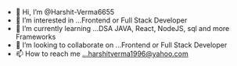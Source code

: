 - 👋 Hi, I’m @Harshit-Verma6655
- 👀 I’m interested in ...Frontend or Full Stack Developer
- 🌱 I’m currently learning ...DSA JAVA, React, NodeJS, sql and more Frameworks
- 💞️ I’m looking to collaborate on ...Frontend or Full Stack Developer
- 📫 How to reach me ...harshitverma1996@yahoo.com

<!---
Harshit-Verma6655/Harshit-Verma6655 is a ✨ special ✨ repository because its `README.md` (this file) appears on your GitHub profile.
You can click the Preview link to take a look at your changes.
--->
